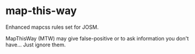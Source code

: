# map-this-way

Enhanced mapcss rules set for JOSM.

MapThisWay (MTW) may give false-positive or to ask information you don't have... Just ignore them.
